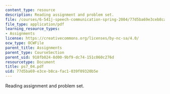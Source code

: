```yaml
---
content_type: resource
description: Reading assignment and problem set.
file: /courses/6-541j-speech-communication-spring-2004/77d5ba69e3ceb8cafac1039f09320b5e_ps7_04.pdf
file_type: application/pdf
learning_resource_types:
- Assignments
license: https://creativecommons.org/licenses/by-nc-sa/4.0/
ocw_type: OCWFile
parent_title: Assignments
parent_type: CourseSection
parent_uid: 918fb024-8d00-9bf9-dc74-151c060c276d
resourcetype: Document
title: ps7_04.pdf
uid: 77d5ba69-e3ce-b8ca-fac1-039f09320b5e
---
```

Reading assignment and problem set.